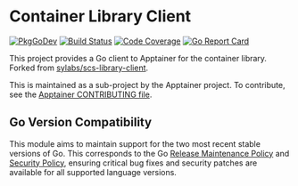 # Container Library Client

[![PkgGoDev](https://pkg.go.dev/badge/github.com/apptainer/container-library-client)](https://pkg.go.dev/github.com/apptainer/container-library-client/client)
[![Build Status](https://github.com/apptainer/container-library-client/actions/workflows/ci.yml/badge.svg)](https://github.com/apptainer/container-library-client/actions/workflows/ci.yml)
[![Code Coverage](https://codecov.io/gh/apptainer/container-library-client/branch/main/graph/badge.svg)](https://codecov.io/gh/apptainer/container-library-client)
[![Go Report Card](https://goreportcard.com/badge/github.com/apptainer/container-library-client)](https://goreportcard.com/report/github.com/apptainer/container-library-client)

This project provides a Go client to Apptainer for the container library.
Forked from [sylabs/scs-library-client](https://github.com/sylabs/scs-library-client).

This is maintained as a sub-project by the Apptainer project.
To contribute, see the [Apptainer CONTRIBUTING
file](https://github.com/apptainer/apptainer/blob/main/CONTRIBUTING.md).

## Go Version Compatibility

This module aims to maintain support for the two most recent stable versions of Go. This corresponds to the Go [Release Maintenance Policy](https://github.com/golang/go/wiki/Go-Release-Cycle#release-maintenance) and [Security Policy](https://golang.org/security), ensuring critical bug fixes and security patches are available for all supported language versions.
